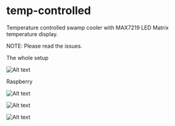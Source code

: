 # temp-controlled
Temperature controlled swamp cooler with MAX7219 LED Matrix temperature display.

NOTE: Please read the issues.

The whole setup

![Alt text](https://cloud.githubusercontent.com/assets/4889052/10322389/125af07c-6c9b-11e5-93bc-b13b30ea4fd8.jpg)

Raspberry 

![Alt text](https://cloud.githubusercontent.com/assets/4889052/10307082/57b879fc-6c49-11e5-8f09-86da7f50b293.jpg )

![Alt text](https://cloud.githubusercontent.com/assets/4889052/10307336/b41ef9ee-6c4b-11e5-9817-cb89d0d18f53.jpg)

![Alt text](https://cloud.githubusercontent.com/assets/4889052/10307337/b772deda-6c4b-11e5-9754-8db48f2efdbb.jpg)
